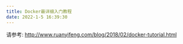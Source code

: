 ```yaml
---
title: Docker最详细入门教程
date: 2022-1-5 16:39:30
---
```


请参考: http://www.ruanyifeng.com/blog/2018/02/docker-tutorial.html